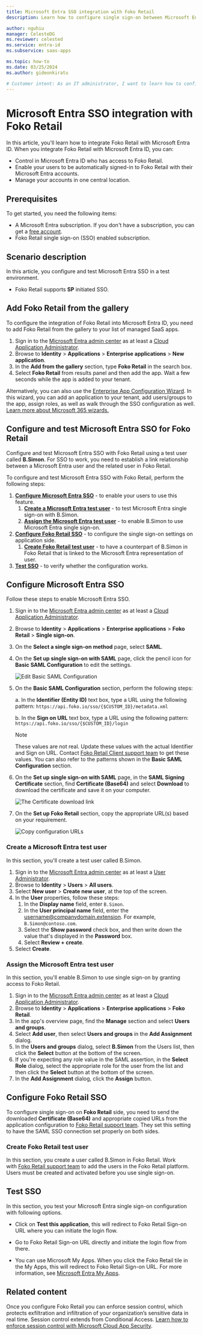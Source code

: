 ```yaml
---
title: Microsoft Entra SSO integration with Foko Retail
description: Learn how to configure single sign-on between Microsoft Entra ID and Foko Retail.

author: nguhiu
manager: CelesteDG
ms.reviewer: celested
ms.service: entra-id
ms.subservice: saas-apps

ms.topic: how-to
ms.date: 03/25/2024
ms.author: gideonkiratu

# Customer intent: As an IT administrator, I want to learn how to configure single sign-on between Microsoft Entra ID and Foko Retail so that I can control who has access to Foko Retail, enable automatic sign-in with Microsoft Entra accounts, and manage my accounts in one central location.
---
```


# Microsoft Entra SSO integration with Foko Retail

In this article,  you'll learn how to integrate Foko Retail with Microsoft Entra ID. When you integrate Foko Retail with Microsoft Entra ID, you can:

* Control in Microsoft Entra ID who has access to Foko Retail.
* Enable your users to be automatically signed-in to Foko Retail with their Microsoft Entra accounts.
* Manage your accounts in one central location.

## Prerequisites

To get started, you need the following items:

* A Microsoft Entra subscription. If you don't have a subscription, you can get a [free account](https://azure.microsoft.com/free/).
* Foko Retail single sign-on (SSO) enabled subscription.

## Scenario description

In this article,  you configure and test Microsoft Entra SSO in a test environment.

* Foko Retail supports **SP** initiated SSO.

## Add Foko Retail from the gallery

To configure the integration of Foko Retail into Microsoft Entra ID, you need to add Foko Retail from the gallery to your list of managed SaaS apps.

1. Sign in to the [Microsoft Entra admin center](https://entra.microsoft.com) as at least a [Cloud Application Administrator](~/identity/role-based-access-control/permissions-reference.md#cloud-application-administrator).
1. Browse to **Identity** > **Applications** > **Enterprise applications** > **New application**.
1. In the **Add from the gallery** section, type **Foko Retail** in the search box.
1. Select **Foko Retail** from results panel and then add the app. Wait a few seconds while the app is added to your tenant.

 Alternatively, you can also use the [Enterprise App Configuration Wizard](https://portal.office.com/AdminPortal/home?Q=Docs#/azureadappintegration). In this wizard, you can add an application to your tenant, add users/groups to the app, assign roles, as well as walk through the SSO configuration as well. [Learn more about Microsoft 365 wizards.](/microsoft-365/admin/misc/azure-ad-setup-guides)

<a name='configure-and-test-azure-ad-sso-for-foko-retail'></a>

## Configure and test Microsoft Entra SSO for Foko Retail

Configure and test Microsoft Entra SSO with Foko Retail using a test user called **B.Simon**. For SSO to work, you need to establish a link relationship between a Microsoft Entra user and the related user in Foko Retail.

To configure and test Microsoft Entra SSO with Foko Retail, perform the following steps:

1. **[Configure Microsoft Entra SSO](#configure-azure-ad-sso)** - to enable your users to use this feature.
    1. **[Create a Microsoft Entra test user](#create-an-azure-ad-test-user)** - to test Microsoft Entra single sign-on with B.Simon.
    1. **[Assign the Microsoft Entra test user](#assign-the-azure-ad-test-user)** - to enable B.Simon to use Microsoft Entra single sign-on.
1. **[Configure Foko Retail SSO](#configure-foko-retail-sso)** - to configure the single sign-on settings on application side.
    1. **[Create Foko Retail test user](#create-foko-retail-test-user)** - to have a counterpart of B.Simon in Foko Retail that is linked to the Microsoft Entra representation of user.
1. **[Test SSO](#test-sso)** - to verify whether the configuration works.

<a name='configure-azure-ad-sso'></a>

## Configure Microsoft Entra SSO

Follow these steps to enable Microsoft Entra SSO.

1. Sign in to the [Microsoft Entra admin center](https://entra.microsoft.com) as at least a [Cloud Application Administrator](~/identity/role-based-access-control/permissions-reference.md#cloud-application-administrator).
1. Browse to **Identity** > **Applications** > **Enterprise applications** > **Foko Retail** > **Single sign-on**.
1. On the **Select a single sign-on method** page, select **SAML**.
1. On the **Set up single sign-on with SAML** page, click the pencil icon for **Basic SAML Configuration** to edit the settings.

   ![Edit Basic SAML Configuration](common/edit-urls.png)

1. On the **Basic SAML Configuration** section, perform the following steps:

    a. In the **Identifier (Entity ID)** text box, type a URL using the following pattern:
    `https://api.foko.io/sso/{$CUSTOM_ID}/metadata.xml`

	b. In the **Sign on URL** text box, type a URL using the following pattern:
    `https://api.foko.io/sso/{$CUSTOM_ID}/login`

	> [!NOTE]
	> These values are not real. Update these values with the actual Identifier and Sign on URL. Contact [Foko Retail Client support team](mailto:support@fokoretail.com) to get these values. You can also refer to the patterns shown in the **Basic SAML Configuration** section.

1. On the **Set up single sign-on with SAML** page, in the **SAML Signing Certificate** section,  find **Certificate (Base64)** and select **Download** to download the certificate and save it on your computer.

	![The Certificate download link](common/certificatebase64.png)

1. On the **Set up Foko Retail** section, copy the appropriate URL(s) based on your requirement.

	![Copy configuration URLs](common/copy-configuration-urls.png)

<a name='create-an-azure-ad-test-user'></a>

### Create a Microsoft Entra test user

In this section, you'll create a test user called B.Simon.

1. Sign in to the [Microsoft Entra admin center](https://entra.microsoft.com) as at least a [User Administrator](~/identity/role-based-access-control/permissions-reference.md#user-administrator).
1. Browse to **Identity** > **Users** > **All users**.
1. Select **New user** > **Create new user**, at the top of the screen.
1. In the **User** properties, follow these steps:
   1. In the **Display name** field, enter `B.Simon`.  
   1. In the **User principal name** field, enter the username@companydomain.extension. For example, `B.Simon@contoso.com`.
   1. Select the **Show password** check box, and then write down the value that's displayed in the **Password** box.
   1. Select **Review + create**.
1. Select **Create**.

<a name='assign-the-azure-ad-test-user'></a>

### Assign the Microsoft Entra test user

In this section, you'll enable B.Simon to use single sign-on by granting access to Foko Retail.

1. Sign in to the [Microsoft Entra admin center](https://entra.microsoft.com) as at least a [Cloud Application Administrator](~/identity/role-based-access-control/permissions-reference.md#cloud-application-administrator).
1. Browse to **Identity** > **Applications** > **Enterprise applications** > **Foko Retail**.
1. In the app's overview page, find the **Manage** section and select **Users and groups**.
1. Select **Add user**, then select **Users and groups** in the **Add Assignment** dialog.
1. In the **Users and groups** dialog, select **B.Simon** from the Users list, then click the **Select** button at the bottom of the screen.
1. If you're expecting any role value in the SAML assertion, in the **Select Role** dialog, select the appropriate role for the user from the list and then click the **Select** button at the bottom of the screen.
1. In the **Add Assignment** dialog, click the **Assign** button.

## Configure Foko Retail SSO

To configure single sign-on on **Foko Retail** side, you need to send the downloaded **Certificate (Base64)** and appropriate copied URLs from the application configuration to [Foko Retail support team](mailto:support@fokoretail.com). They set this setting to have the SAML SSO connection set properly on both sides.

### Create Foko Retail test user

In this section, you create a user called B.Simon in Foko Retail. Work with [Foko Retail support team](mailto:support@fokoretail.com) to add the users in the Foko Retail platform. Users must be created and activated before you use single sign-on.

## Test SSO

In this section, you test your Microsoft Entra single sign-on configuration with following options. 

* Click on **Test this application**, this will redirect to Foko Retail Sign-on URL where you can initiate the login flow. 

* Go to Foko Retail Sign-on URL directly and initiate the login flow from there.

* You can use Microsoft My Apps. When you click the Foko Retail tile in the My Apps, this will redirect to Foko Retail Sign-on URL. For more information, see [Microsoft Entra My Apps](/azure/active-directory/manage-apps/end-user-experiences#azure-ad-my-apps).

## Related content

Once you configure Foko Retail you can enforce session control, which protects exfiltration and infiltration of your organization’s sensitive data in real time. Session control extends from Conditional Access. [Learn how to enforce session control with Microsoft Cloud App Security](/cloud-app-security/proxy-deployment-aad).

